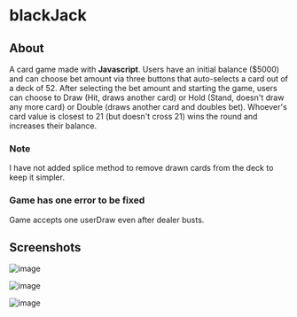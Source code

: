 # **blackJack**

## About

A card game made with **Javascript**. Users have an initial balance ($5000) and can choose bet amount via three buttons that auto-selects a card out of a deck of 52. After selecting the bet amount and starting the game, users can choose to Draw (Hit, draws another card) or Hold (Stand, doesn't draw any more card) or Double (draws another card and doubles bet). Whoever's card value is closest to 21 (but doesn't cross 21) wins the round and increases their balance.

### Note

I have not added splice method to remove drawn cards from the deck to keep it simpler.

### Game has one error to be fixed

Game accepts one userDraw even after dealer busts.

## Screenshots

![image](https://github.com/Synic-dx/blackJack/assets/75749422/fa82468a-7e06-44b3-8841-fdd1312f660e)

![image](https://github.com/Synic-dx/blackJack/assets/75749422/7b33c429-a3f9-406e-8057-ecd45d0d93bc)

![image](https://github.com/Synic-dx/blackJack/assets/75749422/7bea6d73-8aec-4e6b-a347-aa2087a98f4d)



